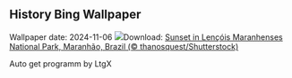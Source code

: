 ## History Bing Wallpaper
Wallpaper date: 2024-11-06
![](https://www.bing.com/th?id=OHR.LencoisMaranhao_EN-CA5418331666_UHD.jpg&w=1000)Download: [Sunset in Lençóis Maranhenses National Park, Maranhão, Brazil (© thanosquest/Shutterstock)](https://www.bing.com/th?id=OHR.LencoisMaranhao_EN-CA5418331666_UHD.jpg)

Auto get programm by LtgX
